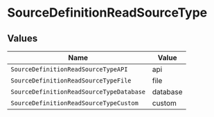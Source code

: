 # SourceDefinitionReadSourceType


## Values

| Name                                     | Value                                    |
| ---------------------------------------- | ---------------------------------------- |
| `SourceDefinitionReadSourceTypeAPI`      | api                                      |
| `SourceDefinitionReadSourceTypeFile`     | file                                     |
| `SourceDefinitionReadSourceTypeDatabase` | database                                 |
| `SourceDefinitionReadSourceTypeCustom`   | custom                                   |